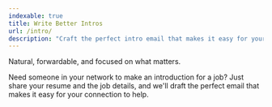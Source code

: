 ```yaml
---
indexable: true
title: Write Better Intros
url: /intro/
description: "Craft the perfect intro email that makes it easy for your connection to help."
---
```


Natural, forwardable, and focused on what matters.

Need someone in your network to make an introduction for a job? Just share your resume and the job details, and we'll draft the perfect email that makes it easy for your connection to help.
